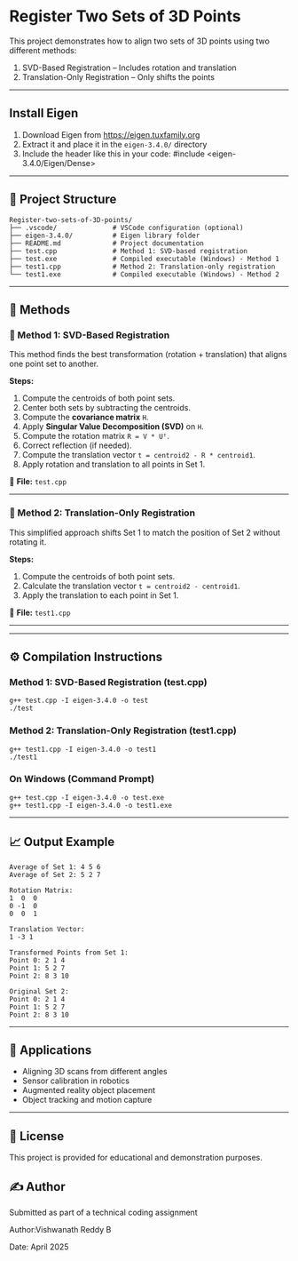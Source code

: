 
# Register Two Sets of 3D Points

This project demonstrates how to align two sets of 3D points using two different methods:

1. SVD-Based Registration – Includes rotation and translation  
2. Translation-Only Registration – Only shifts the points  

---

## Install Eigen

1. Download Eigen from https://eigen.tuxfamily.org  
2. Extract it and place it in the `eigen-3.4.0/` directory  
3. Include the header like this in your code:
   #include <eigen-3.4.0/Eigen/Dense>

---


## 📁 Project Structure

```
Register-two-sets-of-3D-points/
├── .vscode/              # VSCode configuration (optional)
├── eigen-3.4.0/          # Eigen library folder
├── README.md             # Project documentation
├── test.cpp              # Method 1: SVD-based registration
├── test.exe              # Compiled executable (Windows) - Method 1
├── test1.cpp             # Method 2: Translation-only registration
└── test1.exe             # Compiled executable (Windows) - Method 2
```
---

## 🧠 Methods

### 🔹 Method 1: SVD-Based Registration

This method finds the best transformation (rotation + translation) that aligns one point set to another.

**Steps:**
1. Compute the centroids of both point sets.
2. Center both sets by subtracting the centroids.
3. Compute the **covariance matrix** `H`.
4. Apply **Singular Value Decomposition (SVD)** on `H`.
5. Compute the rotation matrix `R = V * Uᵀ`.
6. Correct reflection (if needed).
7. Compute the translation vector `t = centroid2 - R * centroid1`.
8. Apply rotation and translation to all points in Set 1.

📄 **File:** `test.cpp`

---

### 🔹 Method 2: Translation-Only Registration

This simplified approach shifts Set 1 to match the position of Set 2 without rotating it.

**Steps:**
1. Compute the centroids of both point sets.
2. Calculate the translation vector `t = centroid2 - centroid1`.
3. Apply the translation to each point in Set 1.

📄 **File:** `test1.cpp`

---

---

## ⚙️ Compilation Instructions

### Method 1: SVD-Based Registration (test.cpp)
```
g++ test.cpp -I eigen-3.4.0 -o test
./test
```
### Method 2: Translation-Only Registration (test1.cpp)
```
g++ test1.cpp -I eigen-3.4.0 -o test1
./test1
```
### On Windows (Command Prompt)
```
g++ test.cpp -I eigen-3.4.0 -o test.exe
g++ test1.cpp -I eigen-3.4.0 -o test1.exe
```
---

## 📈 Output Example
```
Average of Set 1: 4 5 6  
Average of Set 2: 5 2 7  

Rotation Matrix:
1  0  0  
0 -1  0  
0  0  1  

Translation Vector:
1 -3 1  

Transformed Points from Set 1:
Point 0: 2 1 4  
Point 1: 5 2 7  
Point 2: 8 3 10  

Original Set 2:
Point 0: 2 1 4  
Point 1: 5 2 7  
Point 2: 8 3 10
```
---

## 🧪 Applications

- Aligning 3D scans from different angles  
- Sensor calibration in robotics  
- Augmented reality object placement  
- Object tracking and motion capture

---



## 🧾 License

This project is provided for educational and demonstration purposes.

## ✍️ Author

Submitted as part of a technical coding assignment

Author:Vishwanath Reddy B

Date: April 2025
